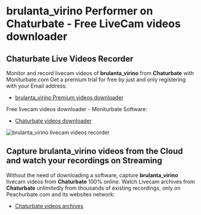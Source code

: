 # brulanta_virino Performer on Chaturbate - Free LiveCam videos downloader

## Chaturbate Live Videos Recorder

Monitor and record livecam videos of **brulanta_virino** from **Chaturbate** with Moniturbate.com
Get a premium trial for free by just and only registering with your Email address:
* [brulanta_virino Premium videos downloader](https://moniturbate.com/request-demo-licence-key.html)

Free livecam videos downloader - Moniturbate Software:
* [Chaturbate videos downloader](https://moniturbate.com/moniturbate-download-software.html)

![brulanta_virino livecam videos recorder](https://peachurnet.com/templates/moniturbate-software.png)


## Capture brulanta_virino videos from the Cloud and watch your recordings on Streaming

Without the need of downloading a software, capture **brulanta_virino** livecam videos from **Chaturbate** 100% online.
Watch Livecam archives from **Chaturbate** unlimitedly from thousands of existing recordings, only on Peachurbate.com and its websites network:
* [Chaturbate videos archives](https://peachurnet.com/)